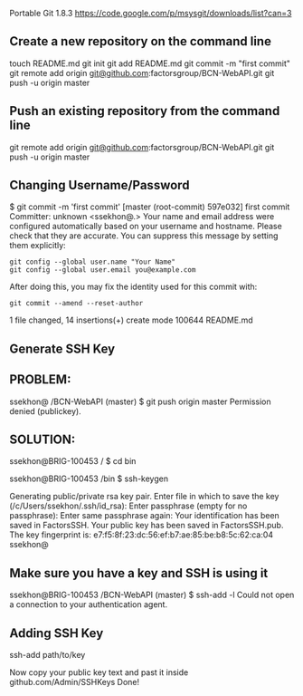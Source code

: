 Portable Git 1.8.3
https://code.google.com/p/msysgit/downloads/list?can=3

Create a new repository on the command line
----------------------------------------------------------------
touch README.md
git init
git add README.md
git commit -m "first commit"
git remote add origin git@github.com:factorsgroup/BCN-WebAPI.git
git push -u origin master


Push an existing repository from the command line
----------------------------------------------------------------
git remote add origin git@github.com:factorsgroup/BCN-WebAPI.git
git push -u origin master


Changing Username/Password
----------------------------------------------------------------
$ git commit -m 'first commit'
[master (root-commit) 597e032] first commit
 Committer: unknown <ssekhon@<computer>.<network>>
Your name and email address were configured automatically based
on your username and hostname. Please check that they are accurate.
You can suppress this message by setting them explicitly:

    git config --global user.name "Your Name"
    git config --global user.email you@example.com

After doing this, you may fix the identity used for this commit with:

    git commit --amend --reset-author

 1 file changed, 14 insertions(+)
 create mode 100644 README.md

Generate SSH Key
----------------------------------------------------------------
PROBLEM:
--------
ssekhon@<Computer-Name> /BCN-WebAPI (master)
$ git push origin master
Permission denied (publickey).

SOLUTION:
---------
ssekhon@BRIG-100453 /
$ cd bin

ssekhon@BRIG-100453 /bin
$ ssh-keygen

Generating public/private rsa key pair.
Enter file in which to save the key (/c/Users/ssekhon/.ssh/id_rsa): <Do-Not-Use-Any-Name>
Enter passphrase (empty for no passphrase):
Enter same passphrase again:
Your identification has been saved in FactorsSSH.
Your public key has been saved in FactorsSSH.pub.
The key fingerprint is:
e7:f5:8f:23:dc:56:ef:b7:ae:85:be:b8:5c:62:ca:04 ssekhon@<Computer-Name>

Make sure you have a key and SSH is using it
------------------------------------------------------------------
ssekhon@BRIG-100453 /BCN-WebAPI (master)
$ ssh-add -l
Could not open a connection to your authentication agent.

Adding SSH Key
-------------------------------------------------------------------
ssh-add path/to/key

Now copy your public key text and past it inside github.com/Admin/SSHKeys
Done!
